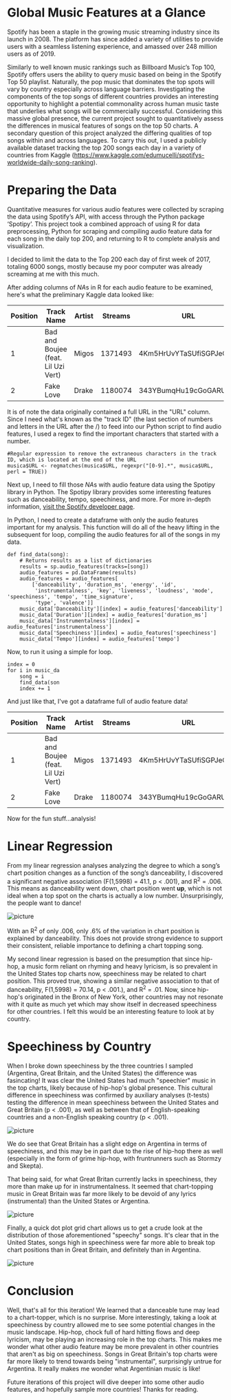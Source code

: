 # Global Music Features at a Glance

Spotify has been a staple in the growing music streaming industry since its launch in 2008. The platform has since added a variety of utilities to provide users with a seamless listening experience, and amassed over 248 million users as of 2019.

Similarly to well known music rankings such as Billboard Music’s Top 100, Spotify offers users the ability to query music based on being in the Spotify Top 50 playlist. Naturally, the pop music that dominates the top spots will vary by country especially across language barriers. Investigating the components of the top songs of different countries provides an interesting opportunity to highlight a potential commonality across human music taste that underlies what songs will be commercially successful. Considering this massive global presence, the current project sought to quantitatively assess the differences in musical features of songs on the top 50 charts. A secondary question of this project analyzed the differing qualities of top songs within and across languages. To carry this out, I used a publicly available dataset tracking the top 200 songs each day in a variety of countries from Kaggle
(https://www.kaggle.com/edumucelli/spotifys-worldwide-daily-song-ranking).

# Preparing the Data
Quantitative measures for various audio features were collected by scraping the data using Spotify’s API, with access through the Python package ‘Spotipy’. This project took a combined approach of using R for data preprocessing, Python for scraping and compiling audio feature data for each song in the daily top 200, and returning to R to complete analysis and visualization.

I decided to limit the data to the Top 200 each day of first week of 2017, totaling 6000 songs, mostly because my poor computer was already screaming at me with this much. 

After adding columns of *NA*s in R for each audio feature to be examined, here's what the preliminary Kaggle data looked like:

Position | Track Name | Artist | Streams | URL | Date | Region | Danceability | Duration | Instrumentalness | Speechiness | Tempo
------------ | ------------- | ------------- | ------------- | ------------- | ------------- | ------------- | ------------- | ------------- | ------------- | ------------- | -------------
1 | Bad and Boujee (feat. Lil Uzi Vert) | Migos | 1371493 | 4Km5HrUvYTaSUfiSGPJeQR | 1/1/17 | us | *NA* | *NA* | *NA* | *NA* | *NA*
2 | Fake Love | Drake | 1180074 | 343YBumqHu19cGoGARUTsd | 1/1/17 | us | *NA* | *NA* | *NA* | *NA* | *NA*

It is of note the data originally contained a full URL in the "URL" column. Since I need what's known as the "track ID" (the last section of numbers and letters in the URL after the /) to feed into our Python script to find audio features, I used a regex to find the important characters that started with a number.
```
#Regular expression to remove the extraneous characters in the track ID, which is located at the end of the URL
musica$URL <- regmatches(musica$URL, regexpr("[0-9].*", musica$URL, perl = TRUE))
```

Next up, I need to fill those *NA*s with audio feature data using the Spotipy library in Python. The Spotipy library provides some interesting features such as danceability, tempo, speechiness, and more. For more in-depth information, [visit the Spotify developer page](https://developer.spotify.com/documentation/web-api/reference/tracks/get-audio-features/). 

In Python, I need to create a dataframe with only the audio features important for my analysis. This function will do all of the heavy lifting in the subsequent for loop, compiling the audio features for all of the songs in my data.
```
def find_data(song):                                                                                          
    # Returns results as a list of dictionaries                                                               
    results = sp.audio_features(tracks=[song])                                                                
    audio_features = pd.DataFrame(results)                                                                    
    audio_features = audio_features[                                                                          
        ['danceability', 'duration_ms', 'energy', 'id',                                                       
         'instrumentalness', 'key', 'liveness', 'loudness', 'mode', 'speechiness', 'tempo', 'time_signature', 
         'type', 'valence']]                                                                                  
    music_data['Danceability'][index] = audio_features['danceability']                                        
    music_data['Duration'][index] = audio_features['duration_ms']                                             
    music_data['Instrumentalness'][index] = audio_features['instrumentalness']                                
    music_data['Speechiness'][index] = audio_features['speechiness']                                          
    music_data['Tempo'][index] = audio_features['tempo']                                                      
```
Now, to run it using a simple for loop.

```
index = 0        
for i in music_da
    song = i     
    find_data(son
    index += 1   
```

And just like that, I've got a dataframe full of audio feature data!

Position | Track Name | Artist | Streams | URL | Date | Region | Danceability | Duration | Instrumentalness | Speechiness | Tempo
------------ | ------------- | ------------- | ------------- | ------------- | ------------- | ------------- | ------------- | ------------- | ------------- | ------------- | -------------
1 | Bad and Boujee (feat. Lil Uzi Vert) | Migos | 1371493 | 4Km5HrUvYTaSUfiSGPJeQR | 1/1/17 | us | 0.927 | 343150 | 0 | 0.244 | 127.076
2 | Fake Love | Drake | 1180074 | 343YBumqHu19cGoGARUTsd | 1/1/17 | us | 0.928 | 210937 | 0 | 0.287 | 134.007

Now for the fun stuff...analysis!

# Linear Regression
From my linear regression analyses analyzing the degree to which a song’s chart position changes as a function of the song’s danceability, I discovered a significant negative association (F(1,5998) = 41.1, p < .001), and R<sup>2</sup> = .006. This means as danceability went down, chart position went **up**, which is not ideal when a top spot on the charts is actually a low number. Unsurprisingly, the people want to dance!

![picture](figures/Danceability_corr.png)

With an R<sup>2</sup> of only .006, only .6% of the variation in chart position is explained by danceability. This does not provide strong evidence
to support their consistent, reliable importance to defining a chart topping song.

My second linear regression is based on the presumption that since hip-hop, a music form reliant on rhyming and heavy lyricism, is so prevalent in the United States top charts now, speechiness may be related to chart position. This proved true, showing a similar negative association to that of danceability, F(1,5998) = 70.14, p < .001.), and R<sup>2</sup> = .01. Now, since hip-hop's originated in the Bronx of New York, other countries may not resonate with it quite as much yet which may show itself in decreased speechiness for other countries. I felt this would be an interesting feature to look at by country.

# Speechiness by Country

When I broke down speechiness by the three countries I sampled (Argentina, Great Britain, and the United States) the difference was fasincating! It was clear the United States had much "speechier" music in the top charts, likely because of hip-hop's global presence. This cultural difference in speechiness was confirmed by auxiliary analyses (t-tests) testing the difference in mean speechiness between the United States and Great Britain (p < .001), as well as between that of English-speaking countries and a non-English speaking country (p < .001).

![picture](figures/Speechiness_bars.png)

We do see that Great Britain has a slight edge on Argentina in terms of speechiness, and this may be in part due to the rise of hip-hop there as well (especially in the form of grime hip-hop, with fruntrunners such as Stormzy and Skepta). 

That being said, for what Great Britan currently lacks in speechiness, they more than make up for in instrumentalness. It seemed that chart-topping music in Great Britain was far more likely to be devoid of any lyrics (instrumental) than the United States or Argentina.


![picture](figures/Instrumentalness_bars.png)


Finally, a quick dot plot grid chart allows us to get a crude look at the distribution of those aforementioned "speechy" songs. It's clear that in the United States, songs high in speechiness were far more able to break top chart positions than in Great Britain, and definitely than in Argentina. 

![picture](figures/Speechiness_dots.png)

# Conclusion

Well, that's all for this iteration! We learned that a danceable tune may lead to a chart-topper, which is no surprise. More interestingly, taking a look at speechiness by country allowed me to see some potential changes in the music landscape. Hip-hop, chock full of hard hitting flows and deep lyricism, may be playing an increasing role in the top charts. This makes me wonder what other audio feature may be more prevalent in other countries that aren't as big on speechiness. Songs in Great Britain's top charts were far more likely to trend towards being "instrumental", surprisingly untrue for Argentina. It really makes me wonder what Argentinian music is like!

Future iterations of this project will dive deeper into some other audio features, and hopefully sample more countries! Thanks for reading.
